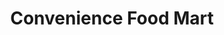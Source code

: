 ---
title: "Convenience Food Mart"
url: /middleburg-heights/convenience-food-mart/
shop: convenience
---